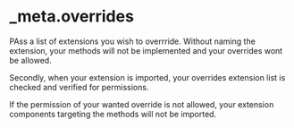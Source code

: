 # _meta.overrides 

PAss a list of extensions you wish to overrride. Without naming the extension, your methods will not be implemented and your overrides wont be allowed.

Secondly, when your extension is imported, your overrides extension list is checked and verified for permissions. 

If the permission of your wanted override is not allowed, your extension components targeting the methods will not be imported.